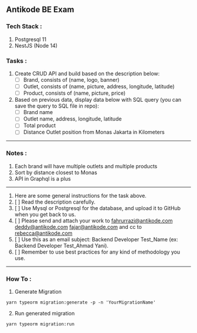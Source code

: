 ## Antikode BE Exam

### Tech Stack :
1. Postgresql 11
2. NestJS (Node 14)

### Tasks :
1. Create CRUD API and build based on the description below:
   - [ ] Brand, consists of (name, logo, banner)
   - [ ] Outlet, consists of (name, picture, address, longitude, latitude)
   - [ ] Product, consists of (name, picture, price)
2. Based on previous data, display data below with SQL query (you can save the query to SQL file in repo):
   - [ ] Brand name
   - [ ] Outlet name, address, longitude, latitude
   - [ ] Total product
   - [ ] Distance Outlet position from Monas Jakarta in Kilometers
---
### Notes :
1. Each brand will have multiple outlets and multiple products
2. Sort by distance closest to Monas
3. API in Graphql is a plus 

---

1. Here are some general instructions for the task above.
2. [ ] Read the description carefully.
3. [ ] Use Mysql or Postgresql for the database, and upload it to GitHub when you get back to us.
4. [ ] Please send and attach your work to fahrurrazi@antikode.com deddy@antikode.com fajar@antikode.com and cc to rebecca@antikode.com
5. [ ] Use this as an email subject: Backend Developer Test_Name (ex: Backend Developer Test_Ahmad Yani).
6. [ ] Remember to use best practices for any kind of methodology you use.

---

### How To :
1. Generate Migration 
```shell
yarn typeorm migration:generate -p -n 'YourMigrationName'
```
2. Run generated migration
```shell
yarn typeorm migration:run
```